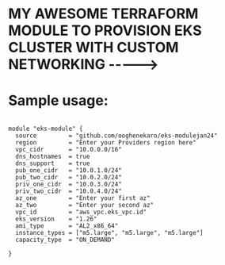 # MY AWESOME TERRAFORM MODULE TO PROVISION EKS CLUSTER WITH CUSTOM NETWORKING  ----->

# Sample usage:

~~~ 

module "eks-module" {
  source         = "github.com/ooghenekaro/eks-modulejan24"
  region         = "Enter your Providers region here"
  vpc_cidr       = "10.0.0.0/16"
  dns_hostnames  = true
  dns_support    = true
  pub_one_cidr   = "10.0.1.0/24"
  pub_two_cidr   = "10.0.2.0/24"
  priv_one_cidr  = "10.0.3.0/24"
  priv_two_cidr  = "10.0.4.0/24"
  az_one         = "Enter your first az"
  az_two         = "Enter your second az"
  vpc_id         = "aws_vpc.eks_vpc.id"
  eks_version    = "1.26"
  ami_type       = "AL2_x86_64"
  instance_types = ["m5.large", "m5.large", "m5.large"]
  capacity_type  = "ON_DEMAND"

}

~~~

